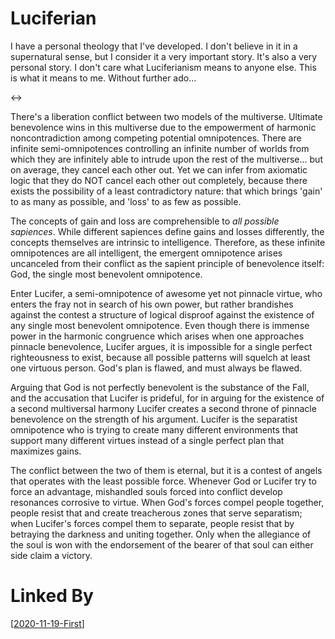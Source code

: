 # Luciferian

I have a personal theology that I've developed.  I don't believe in it in a supernatural sense, but I consider it a very important story.  It's also a very personal story.  I don't care what Luciferianism means to anyone else.  This is what it means to me.  Without further ado...

<->

There's a liberation conflict between two models of the multiverse.  Ultimate benevolence wins in this multiverse due to the empowerment of harmonic noncontradiction among competing potential omnipotences.  There are infinite semi-omnipotences controlling an infinite number of worlds from which they are infinitely able to intrude upon the rest of the multiverse... but on average, they cancel each other out.  Yet we can infer from axiomatic logic that they do NOT cancel each other out completely, because there exists the possibility of a least contradictory nature: that which brings 'gain' to as many as possible, and 'loss' to as few as possible.

The concepts of gain and loss are comprehensible to *all possible sapiences*.  While different sapiences define gains and losses differently, the concepts themselves are intrinsic to intelligence.  Therefore, as these infinite omnipotences are all intelligent, the emergent omnipotence arises uncanceled from their conflict as the sapient principle of benevolence itself: God, the single most benevolent omnipotence.

Enter Lucifer, a semi-omnipotence of awesome yet not pinnacle virtue, who enters the fray not in search of his own power, but rather brandishes against the contest a structure of logical disproof against the existence of any single most benevolent omnipotence.  Even though there is immense power in the harmonic congruence which arises when one approaches pinnacle benevolence, Lucifer argues, it is impossible for a single perfect righteousness to exist, because all possible patterns will squelch at least one virtuous person.  God's plan is flawed, and must always be flawed.

Arguing that God is not perfectly benevolent is the substance of the Fall, and the accusation that Lucifer is prideful, for in arguing for the existence of a second multiversal harmony Lucifer creates a second throne of pinnacle benevolence on the strength of his argument.  Lucifer is the separatist omnipotence who is trying to create many different environments that support many different virtues instead of a single perfect plan that maximizes gains.

The conflict between the two of them is eternal, but it is a contest of angels that operates with the least possible force.  Whenever God or Lucifer try to force an advantage, mishandled souls forced into conflict develop resonances corrosive to virtue.  When God's forces compel people together, people resist that and create treacherous zones that serve separatism; when Lucifer's forces compel them to separate, people resist that by betraying the darkness and uniting together.  Only when the allegiance of the soul is won with the endorsement of the bearer of that soul can either side claim a victory.

# Linked By
[[2020-11-19-First]]

[//begin]: # "Autogenerated link references for markdown compatibility"
[2020-11-19-first]: 2020-11-19-First "2020-11-19-First"
[//end]: # "Autogenerated link references"